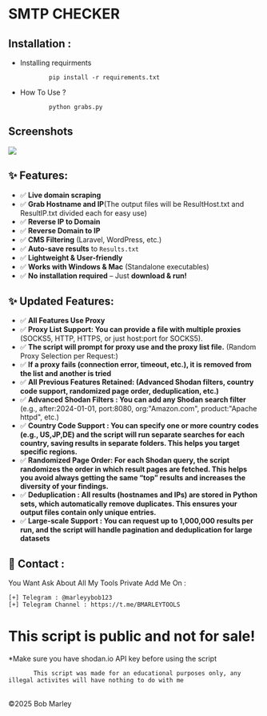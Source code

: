 # SMTP CHECKER  

Installation : 
------
         

 - Installing requirments
   
               pip install -r requirements.txt
    
 - How To Use ?
   
               python grabs.py

<h2>Screenshots</h2>
<img src="https://i.imgur.com/XMnJ44Y.png" style="max-width:100%;">
               
## ✨ Features:
- ✅ **Live domain scraping**
- ✅ **Grab Hostname and IP**(The output files will be ResultHost.txt and ResultIP.txt divided each for easy use)
- ✅ **Reverse IP to Domain**
- ✅ **Reverse Domain to IP**
- ✅ **CMS Filtering** (Laravel, WordPress, etc.)
- ✅ **Auto-save results** to `Results.txt`
- ✅ **Lightweight & User-friendly**
- ✅ **Works with Windows & Mac** (Standalone executables)
- ✅ **No installation required** – Just **download & run!**

## ✨ Updated Features:
- ✅ **All Features Use Proxy**
- ✅ **Proxy List Support: You can provide a file with multiple proxies** (SOCKS5, HTTP, HTTPS, or just host:port for SOCKS5).
- ✅ **The script will prompt for proxy use and the proxy list file.** (Random Proxy Selection per Request:)
- ✅ **If a proxy fails (connection error, timeout, etc.), it is removed from the list and another is tried**
- ✅ **All Previous Features Retained: (Advanced Shodan filters, country code support, randomized page order, deduplication, etc.)**
- ✅ **Advanced Shodan Filters : You can add any Shodan search filter** (e.g., after:2024-01-01, port:8080, org:"Amazon.com", product:"Apache httpd", etc.)
- ✅ **Country Code Support : You can specify one or more country codes (e.g., US,JP,DE) and the script will run separate searches for each country, saving results in separate folders. This helps you target specific regions.**
- ✅ **Randomized Page Order: For each Shodan query, the script randomizes the order in which result pages are fetched. This helps you avoid always getting the same “top” results and increases the diversity of your findings.**
- ✅ **Deduplication : All results (hostnames and IPs) are stored in Python sets, which automatically remove duplicates. This ensures your output files contain only unique entries.**
- ✅ **Large-scale Support : You can request up to 1,000,000 results per run, and the script will handle pagination and deduplication for large datasets**

📧 Contact :
------
You Want Ask About All My Tools Private Add Me On : 
```
[+] Telegram : @marleyybob123
[+] Telegram Channel : https://t.me/BMARLEYTOOLS
```
# This script is public and not for sale!

*Make sure you have shodan.io API key before using the script

           This script was made for an educational purposes only, any illegal activites will have nothing to do with me

<br>©2025 Bob Marley
